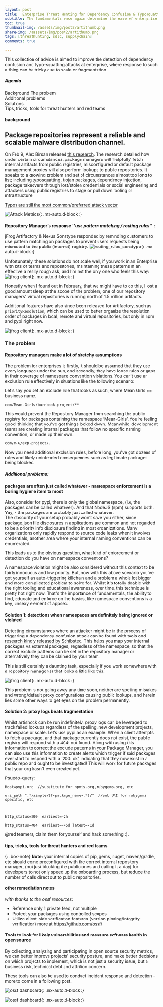 ```yaml
---
layout: post
title: 	Enterprise Threat Hunting for Dependency Confusion & Typosquatting
subtitle: The fundamentals once again determine the ease of enterprise response.
toc: true
thumbnail-img: /assets/img/post2/artithumb.png
share-img: /aassets/img/post2/artithumb.png
tags: [threathunting, sdlc, supplychain]
comments: true

---
```


This collection of advice is aimed to improve the detection of dependency confusion and typo-squatting attacks at enterprise, where response to such a thing can be tricky due to scale or fragmentation.

##### Agenda
Background
The problem  
Additional problems  
Solutions  
Tips, tricks, tools for threat hunters and red teams  


#### background
##  Package repositories represent a reliable and scalable malware distribution channel.


On Feb 9, Alex Birsan released [this research](https://medium.com/@alex.birsan/dependency-confusion-4a5d60fec610).
The research detailed how under certain circumstances, package managers will ‘helpfully’ fetch internal artifacts from public registries, misconfigured or default package management proxies will also perform lookups to public repositories.
It speaks to a growing problem and set of circumstances almost too long to list; including typosquatting, trojan packages, dependency injection,  package takeovers through lost/stolen credentials or social engineering  and attackers using public registries to stage or pull down tooling or infrastructure.

[Typos are still the most common/preferred attack vector](https://link.springer.com/chapter/10.1007%2F978-3-030-52683-2_2)

![Attack Metrics](/assets/img/post2/attack_type.png){: .mx-auto.d-block :}


#### Repository Manager's response ''_use pattern matching / routing rules_'' :


jFrog Artifactory & Nexus Sonatype responded by reminding customers to use pattern matching on packages to prevent  users requests being misrouted to the public (internet) registry.
![routing_rules_sonatype](/assets/img/post2/routing-rule-create.png){: .mx-auto.d-block :}


Unfortunately, these solutions do not scale well, if you work in an Enterprise with lots of teams and repositories, maintaining these patterns in an effective a really rough ask, and I’m not the only one who feels this way:
 ![jfrog client](/assets/img/post2/jfrogfeelies.png){: .mx-auto.d-block :}

 Honestly when I found out in February, that we might have to do this, I lost a good amount sleep at the scope of the problem, one of our repository managers' virtual repositories is running north of 1.5 million artifacts.

 Additional features have also since been released for Artifactory, such as `priorityResolution`, which can be used to better organize the resolution order of packages in local, remote and virtual repositories, but only in npm and pypi right now.

 ![jfrog client](/assets/img/post2/priorityresolution.png){: .mx-auto.d-block :}

### The problem
####  Repository managers make a lot of sketchy assumptions

 The problem for enterprises is firstly, it should be assumed that they use every language under the sun, and secondly, they have loose rules or gaps in their coverage of namespace convention violations.
 You can’t use an exclusion rule effectively in situations like the following scenario:

 Let’s say you set an exclude rule  that looks as such, where Mean Girls == business name.
 ~~~
 com/Mean-Girls/burnbook-project/**
 ~~~
  This would prevent the Repository Manager from searching the public registry for packages containing the namespace ‘Mean-Girls’.
 You’re feeling good, thinking that you’ve got things locked down. Meanwhile, development teams are creating internal packages that follow no specific naming convention, or made up their own.
 ~~~
 com/M-G/exp-project/.
 ~~~
 Now you need additional exclusion rules, before long, you've got dozens of rules and likely unintended consequences such as legitimate packages being blocked.

##### Additional problems:
####  packages are often just called whatever - namespace enforcement is a boring hygiene item to most

 Also, consider for pypi, there is only the global namespace, (i.e, the packages can be called whatever).
 And that NodeJS (npm) supports both. Yay, - the packages are probably just called whatever.  
 The obscurity of your setup probably won’t save you either, since package.json file disclosures in applications are common and not regarded to be a priority info disclosure finding in most organizations.
 Many organizations only rapidly respond to source code leaks when it involves credentials, another area where your internal naming conventions can be enumerated.

 This leads us to the obvious question, what kind of enforcement or detection do you have on namespace conventions?

 A namespace violation might be also considered without this context to be fairly innocuous and low priority.
 But, now with this above scenario you've got yourself an auto-triggering killchain and a problem a whole lot bigger and more complicated problem to solve for. Whilst it's totally doable with the right tooling and educational awareness, over time, this technique is pretty hot right now.
 That's the importance of fundamentals, the ability to find, educate and enforce on the basics, like namespace conventions is a key, unsexy element of appsec.

#### Solution 1: detections when namespaces are definitely being ignored or violated

 Detecting circumstances where an attacker might be in the process of triggering a dependency confusion attack can be found with tools and [research kindly released by Schibsted](https://github.com/schibsted/artishock). This helps you map your internal packages vs external packages, regardless of the namespace, so that the correct exclude patterns can be set in the repository manager or alternatively they can be claimed by your team.

This is still certainly a daunting task, especially if you work somewhere with a repository manager(s) that looks a little like this:

![jfrog client](/assets/img/post2/artycount.png){: .mx-auto.d-block :}


This problem is not going away any time soon, neither are spelling mistakes and wrong/default proxy configurations causing public lookups, and herein lies some other ways to get eyes on the problem permanently.

#### Solution 2: proxy logs beats fragmentation

Whilst artishock can be run indefinitely, proxy logs can be leveraged to track failed lookups regardless of the spelling, new development projects, namespace or scale.
Let’s use pypi as an example: When a client attempts to fetch a package, and that package currently does not exist, the public registry will respond with a 404: not found.
Along with using this information to correct the exclude patterns in your Package Manager, you can also use this information to create alerts which trigger if said packages ever start to respond with a ‘200: ok’, indicating that they now exist in a public repo and ought to be investigated!
This will work for future packages that your org hasn't even created yet.

Psuedo-query:

~~~
Host=pypi.org  //substitute for npmjs.org,rubygems.org, etc

uri_path ".*/simple/(?<package_name>.*)/"  //sub URI for rubygems specific, etc



http_status=200  earliest=-2h

http_status=404  earliest=-45d latest=-1d
~~~

@red teamers, claim them for yourself and hack something :).


#### tips, tricks, tools for threat hunters and red teams

{: .box-note}
**Note:** your internal copies of pip, gems, nuget, maven/gradle, etc should come preconfigured with the correct  internal repository manager, (not just blocking the public ones and calling it a day) for developers to not only speed up the onboarding process, but reduce the number of calls direct out to public repositories.

#### other remediation notes

_with thanks to the ossf resources_:
- Reference only 1 private feed, not multiple
- Protect your packages using controlled scopes
- Utilize client-side verification features (version pinning/integrity verification)
more at https://github.com/ossf/  


#### Tools to look for likely vulnerabilities and measure software health in open source

By collecting, analyzing and participating in open source security metrics, we can better improve projects' security posture, and make better decisions on which projects to implement, which is not just a security issue, but a business risk, technical debt and attrition concern.

These tools can also be used to conduct incident response and detection - more to come in a following post.

![ossf dashboard](/assets/img/post2/ossf_metrics.png){: .mx-auto.d-block :}

![ossf dashboard](/assets/img/post2/metrics_model.png){: .mx-auto.d-block :}
